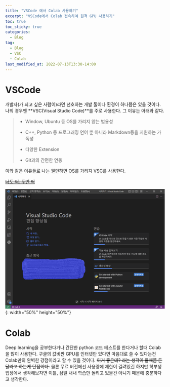 ```yaml
---
title: "VSCode 에서 Colab 사용하기"
excerpt: "VSCode에서 Colab 접속하여 원격 GPU 사용하기"
toc: true
toc_sticky: true
categories:
  - Blog
tag:
  - Blog
  - VSC
  - Colab
last_modified_at: 2022-07-13T13:30-14:00
---
```


# VSCode
개발자(가 되고 싶은 사람이)라면 선호하는 개발 툴이나 환경이 하나쯤은 있을 것이다. 나의 경우엔 **VSC(Visual Studio Code)**를 주로 사용한다. 그 이유는 아래와 같다.

> - Window, Ubuntu 등 OS를 가리지 않는 범용성
>
> - C++, Python 등 프로그래밍 언어 뿐 아니라 Markdown등을 지원하는 가독성
>
> - 다양한 Extension
>
> - Git과의 간편한 연동

이와 같은 이유들로 나는 웬만하면 OS를 가리지 VSC를 사용한다.

~~[너도 써. 두번 써](https://code.visualstudio.com/)~~

![vsc](/assets/images/colab-vsc/vsc.PNG){: width="50%" height="50%"}

# Colab
Deep learning을 공부한다거나 간단한 python 코드 테스트를 한다거나 할때 Colab을 많이 사용한다. 구글의 값비싼 GPU를 인터넷만 있다면 마음대로 쓸 수 있다는건 Colab만의 완벽한 강점이라고 할 수 있을 것이다. ~~이거 좋은데? 라는 생각이 들때쯤 돈 달라고 하는게 단점이다.~~ 물론 무료 버전에선 사용량에 제한이 걸려있긴 하지만 학부생 입장에서 생각해보자면 이틀, 삼일 내내 학습만 돌리고 있을건 아니기 때문에 충분하다고 생각한다.

